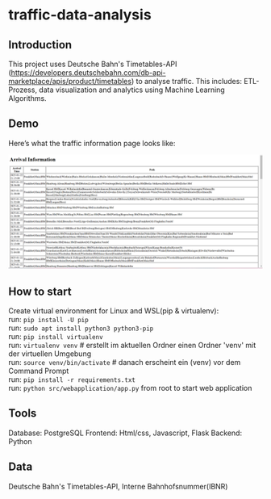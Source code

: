 # traffic-data-analysis
## Introduction
This project uses Deutsche Bahn's Timetables-API (https://developers.deutschebahn.com/db-api-marketplace/apis/product/timetables) to analyse traffic. This includes: ETL-Prozess, data visualization and analytics using Machine Learning Algorithms.
## Demo
Here’s what the traffic information page looks like:

![Traffic Page Screenshot](data/images/demo.png)
## How to start
Create virtual environment for Linux and WSL(pip & virtualenv): \
run: `pip install -U pip` \
run: `sudo apt install python3 python3-pip` \
run: `pip install virtualenv` \
run: `virtualenv venv`  # erstellt im aktuellen Ordner einen Ordner 'venv' mit der virtuellen Umgebung\
run: `source venv/bin/activate`   # danach erscheint ein (venv) vor dem Command Prompt\
run: `pip install -r requirements.txt` \
run: `python src/webapplication/app.py` from root to start web application
## Tools
Database: PostgreSQL 
Frontend: Html/css, Javascript, Flask
Backend: Python
## Data
Deutsche Bahn's Timetables-API, Interne Bahnhofsnummer(IBNR)